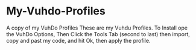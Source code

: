 # My-Vuhdo-Profiles
A copy of my VuhDo Profiles
These are my Vuhdu Profiles. To Install ope the VuhDo Options, Then Click the Tools Tab (second to last) then import, copy and past my code, and hit Ok, then apply the profile.
